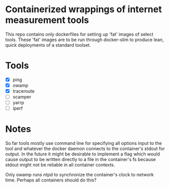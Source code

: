 # Containerized wrappings of internet measurement tools

This repo contains only dockerfiles for setting up 'fat' images of select tools.
These 'fat' images are to be run through docker-slim to produce lean, quick deployments
of a standard toolset.

# Tools

- [x] ping
- [x] owamp
- [x] traceroute
- [ ] scamper
- [ ] yarrp
- [ ] iperf

# Notes

So far tools mostly use command line for specifying all options input to the tool
and whatever the docker daemon connects to the container's stdout for output.
In the future it might be desirable to implement a flag which would cause output to
be written directly to a file in the container's fs because stdout might not
be reliable in all container contexts.

Only owamp runs ntpd to synchronize the container's clock to network time.
Perhaps all containers should do this?
